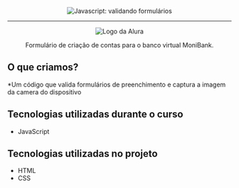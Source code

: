 <p align="center"> <img src="https://imgur.com/mIBmcEL.png" alt="Javascript: validando formulários"> </p>

<hr>

<p align="center"> <img src="https://github.com/MonicaHillman/aluraplay-requisicoes/blob/main/img/logo.png" alt="Logo da Alura"> </p>
<p align="center">Formulário de criação de contas para o banco virtual MoniBank.</p>

## O que criamos?
*Um código que valida formulários de preenchimento e captura a imagem da camera do dispositivo

## Tecnologias utilizadas durante o curso
* JavaScript

## Tecnologias utilizadas no projeto
* HTML
* CSS
